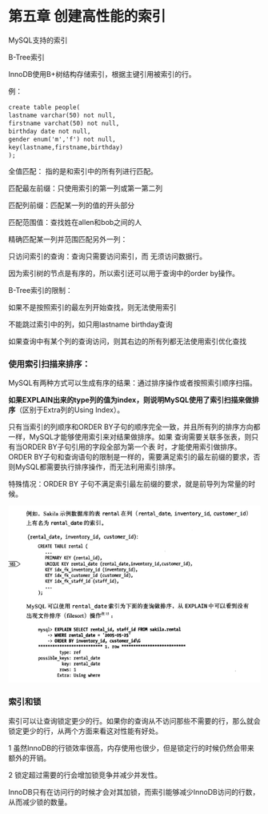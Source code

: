 # 第五章 创建高性能的索引

MySQL支持的索引

B-Tree索引

InnoDB使用B+树结构存储索引，根据主键引用被索引的行。

例：

```text
create table people(
lastname varchar(50) not null,
firstname varchat(50) not null,
birthday date not null,
gender enum('m','f') not null,
key(lastname,firstname,birthday)
);
```

全值匹配： 指的是和索引中的所有列进行匹配。

匹配最左前缀：只使用索引的第一列或第一第二列

匹配列前缀：匹配某一列的值的开头部分

匹配范围值：查找姓在allen和bob之间的人

精确匹配某一列并范围匹配另外一列：

只访问索引的查询：查询只需要访问索引，而 无须访问数据行。



因为索引树的节点是有序的，所以索引还可以用于查询中的order by操作。

B-Tree索引的限制：

如果不是按照索引的最左列开始查找，则无法使用索引

不能跳过索引中的列，如只用lastname birthday查询

如果查询中有某个列的查询访问，则其右边的所有列都无法使用索引优化查找



### 使用索引扫描来排序：

MySQL有两种方式可以生成有序的结果：通过排序操作或者按照索引顺序扫描。

**如果EXPLAIN出来的type列的值为index，则说明MySQL使用了索引扫描来做排序**（区别于Extra列的Using Index）。

 只有当索引的列顺序和ORDER BY子句的顺序完全一致，并且所有列的排序方向都一样，MySQL才能够使用索引来对结果做排序。如果 查询需要关联多张表，则只有当ORDER BY子句引用的字段全部为第一个表 时，才能使用索引做排序。ORDER BY子句和查询语句的限制是一样的，需要满足索引的最左前缀的要求，否则MySQL都需要执行排序操作，而无法利用索引排序。

特殊情况：ORDER BY 子句不满足索引最左前缀的要求，就是前导列为常量的时候。

![](../../.gitbook/assets/image%20%2825%29.png)

### 

### 索引和锁

索引可以让查询锁定更少的行。如果你的查询从不访问那些不需要的行，那么就会锁定更少的行，从两个方面来看这对性能有好处。

1 虽然InnoDB的行锁效率很高，内存使用也很少，但是锁定行的时候仍然会带来额外的开销。

2 锁定超过需要的行会增加锁竞争并减少并发性。



InnoDB只有在访问行的时候才会对其加锁，而索引能够减少InnoDB访问的行数，从而减少锁的数量。

